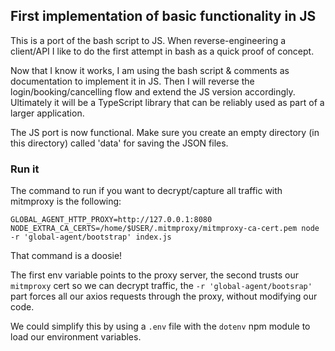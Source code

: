 ## First implementation of basic functionality in JS

This is a port of the bash script to JS. When reverse-engineering a client/API I like to do the first attempt in bash as a quick proof of concept.

Now that I know it works, I am using the bash script & comments as documentation to implement it in JS. Then I will reverse the login/booking/cancelling flow and extend the JS version accordingly. Ultimately it will be a TypeScript library that can be reliably used as part of a larger application.

The JS port is now functional. Make sure you create an empty directory (in this directory) called 'data' for saving the JSON files.

### Run it

The command to run if you want to decrypt/capture all traffic with mitmproxy is the following:

```
GLOBAL_AGENT_HTTP_PROXY=http://127.0.0.1:8080 NODE_EXTRA_CA_CERTS=/home/$USER/.mitmproxy/mitmproxy-ca-cert.pem node -r 'global-agent/bootstrap' index.js
```

That command is a doosie!

The first env variable points to the proxy server, the second trusts our `mitmproxy` cert so we can decrypt traffic, the `-r 'global-agent/bootsrap'` part forces all our axios requests through the proxy, without modifying our code.

We could simplify this by using a `.env` file with the `dotenv` npm module to load our environment variables.

